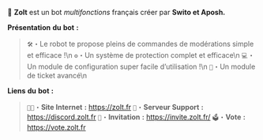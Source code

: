 :christmas_tree: **Zolt** est un bot *multifonctions* français créer par **Swito et Aposh.**


__**Présentation**__ __**du**__ __**bot**__ **:**

> `🛠️`・Le robot te propose pleins de commandes de modérations simple et efficace !\n
> `⚙️`・Un système de protection complet et efficace\n
> `💻`・Un module de configuration super facile d’utilisation !\n
> `🎫`・Un module de ticket avancé\n

__**Liens**__ __**du**__ __**bot**__ **:**

> `👨‍💻`・__**Site Internet**__ **:** https://zolt.fr
> `🔩`・__**Serveur Support**__ **:** https://discord.zolt.fr
> `📎`・__**Invitation**__ **:** https://invite.zolt.fr/
> `🗳`・__**Vote**__ **:** https://vote.zolt.fr
